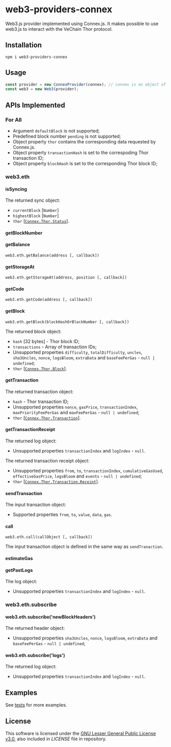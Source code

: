# web3-providers-connex
Web3.js provider implemented using Connex.js. It makes possible to use web3.js to interact with the VeChain Thor protocol.
## Installation
```
npm i web3-providers-connex
```
## Usage
```ts
const provider = new ConnexProvider(connex); // connex is an object of Connex
const web3 = new Web3(provider);
```
## APIs Implemented
### For All
* Argument `defaultBlock` is not supported;
* Predefined block number `pending` is not supported;
* Object property `thor` contains the corresponding data requested by Connex.js.
* Object property `transactionHash` is set to the correspoding Thor transaction ID;
* Object property `blockHash` is set to the corresponding Thor block ID;
### web3.eth
#### isSyncing
The returned sync object:

* `currentBlock` [`Number`]
* `highestBlock` [`Number`]
* `thor` [[`Connex.Thor.Status`](https://docs.vechain.org/connex/api.html#thor-status)].

#### getBlockNumber
#### getBalance
```
web3.eth.getBalance(address [, callback])
```

#### getStorageAt
```
web3.eth.getStorageAt(address, position [, callback])
```

#### getCode
```
web3.eth.getCode(address [, callback])
```

#### getBlock
```
web3.eth.getBlock(blockHashOrBlockNumber [, callback])
```

The returned block object:

* `hash` [32 bytes] - Thor block ID;
* `transactions` - Array of transaction IDs;
* Unsupported properties `difficulty`, `totalDifficulty`, `uncles`, `sha3Uncles`, `nonce`, `logsBloom`, `extraData` and `baseFeePerGas` - `null | undefined`;
* `thor` [[`Connex.Thor.Block`](https://docs.vechain.org/connex/api.html#thor-block)].

#### getTransaction
The returned transaction object:
* `hash` - Thor transaction ID;
* Unsupported properties `nonce`, `gasPrice`, `transactionIndex`, `maxPriorityFeePerGas` and `maxFeePerGas` - `null | undefined`;
* `thor` [[`Connex.Thor.Transaction`](https://docs.vechain.org/connex/api.html#thor-transaction)].

#### getTransactionReceipt
The returned log object:
* Unsupported properties `transactionIndex` and `logIndex` - `null`.

The returned transaction receipt object:
* Unsupported properties `from`, `to`, `transactionIndex`, `cumulativeGasUsed`, `effectiveGasPrice`, `logsBloom` and `events` - `null | undefined`;
* `thor` [[`Connex.Thor.Transaction.Receipt`](https://docs.vechain.org/connex/api.html#thor-receipt)].  

#### sendTransaction
The input transaction object:
* Supported properties `from`, `to`, `value`, `data`, `gas`. 

#### call
```
web3.eth.call(callObject [, callback])
```
The input transaction object is defined in the same way as `sendTranaction`.

#### estimateGas

#### getPastLogs
The log object:
* Unsupported properties `transactionIndex` and `logIndex` - `null`.

### web3.eth.subscribe
#### web3.eth.subscribe('newBlockHeaders')
The returned header object:
* Unsupported properties `sha3Uncles`, `nonce`, `logsBloom`, `extraData` and `baseFeePerGas` - `null | undefined`;
#### web3.eth.subscribe('logs')
The returned log object:
* Unsupported properties `transactionIndex` and `logIndex` - `null`.

## Examples
See [tests](https://github.com/zzGHzz/web3-providers-connex/tree/main/test) for more examples.

## License
This software is licensed under the
[GNU Lesser General Public License v3.0](https://www.gnu.org/licenses/lgpl-3.0.html), also included
in *LICENSE* file in repository.
